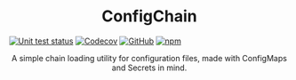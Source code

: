 <h1 style="text-align: center">ConfigChain</h1>
<div style="align-content: center">
    <a href="https://github.com/SiegfredRodriguez/config-discovery/actions/workflows/node.js.yml"><img alt="Unit test status" src="https://github.com/SiegfredRodriguez/config-discovery/actions/workflows/node.js.yml/badge.svg?style=flat-square" /></a>
    <a href="https://app.codecov.io/gh/SiegfredRodriguez/config-discovery"><img alt="Codecov" src="https://img.shields.io/codecov/c/github/SiegfredRodriguez/config-discovery?style=flat-square" /></a>
    <a href="https://github.com/SiegfredRodriguez/config-discovery/blob/master/LICENSE"><img alt="GitHub" src="https://img.shields.io/github/license/SiegfredRodriguez/config-discovery?style=flat-square" /></a>
    <a href="https://www.npmjs.com/package/config-discovery"><img alt="npm" src="https://img.shields.io/npm/v/config-discovery?style=flat-square" /></a>
</div>

<p style="text-align: center">
    A simple chain loading utility for configuration files, made with ConfigMaps and Secrets in mind.
</p>